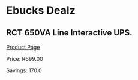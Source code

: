 
# Ebucks Dealz
## RCT 650VA Line Interactive UPS.
[Product Page](https://www.ebucks.com/web/shop/productSelected.do?prodId=951511751&catId=935859602)

Price: R699.00

Savings: 170.0


	